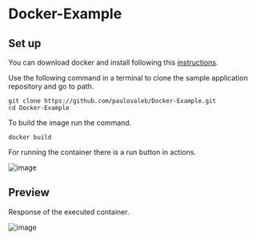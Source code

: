 ﻿# Docker-Example
## Set up
You can download docker and install following this [instructions](https://docs.docker.com/desktop/install/windows-install/).
 
Use the following command in a terminal to clone the sample application repository and go to path.
 
```
git clone https://github.com/paulovaleb/Docker-Example.git
cd Docker-Example
```

To build the image run the command. 

```
docker build
```
For running the container there is a run button in actions.

![image](https://github.com/paulovaleb/Docker-Example/assets/151897590/c123f45c-3c0a-4309-b9e9-859a551c9993)

## Preview
Response of the executed container.

![image](https://github.com/paulovaleb/Docker-Example/assets/151897590/67911226-04f8-4c43-b80c-b445ecda6167)
